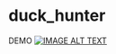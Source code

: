# duck_hunter
















DEMO
[![IMAGE ALT TEXT](http://img.youtube.com/vi/bvuyqSYnGro/0.jpg)](https://www.youtube.com/watch?v=bvuyqSYnGro&ab_channel=Ocean)
